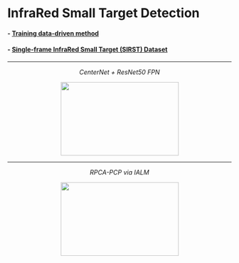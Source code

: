 # InfraRed Small Target Detection


#### - [Training data-driven method](../main/TRAINING.md)

#### - [Single-frame InfraRed Small Target (SIRST) Dataset](https://github.com/YimianDai/sirst)

---

<p align="center">
  <em>CenterNet + ResNet50 FPN</em>
</p>
<p align="center">
  <img width="265" height="165" src="../legacy/data_driven_method/images/my_modified_resnet_04_04_0.3tp_Misc_320.jpg">
</p>

---

<p align="center">
  <em>RPCA-PCP via IALM</em>
</p>
<p align="center">
  <img width="265" height="165" src="../legacy/data_driven_method/images/FN__ialm_0.01_1000_150_Misc_320_target.jpg">
</p>
